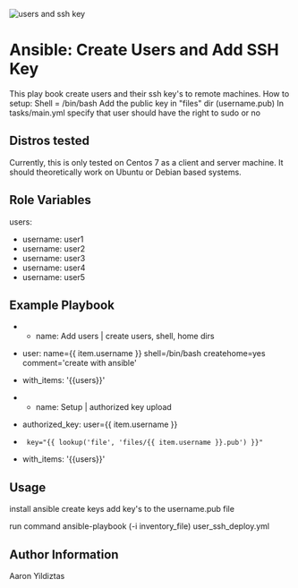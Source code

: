 ![users and ssh key](https://user-images.githubusercontent.com/72060000/109306122-b4037c00-780c-11eb-8a73-3cfdecb19f67.png)





Ansible: Create Users and Add SSH Key
=========
This play book create users and their ssh key's to remote machines. 
How to setup:
Shell = /bin/bash
Add the public key in "files" dir (username.pub)
In tasks/main.yml  specify that user should have the right to sudo or no

Distros tested
------------

Currently, this is only tested on Centos 7 as a client and server machine. It should theoretically work on Ubuntu or Debian based systems.


Role Variables
--------------

users:
  - username: user1
  - username: user2
  - username: user3
  - username: user4
  - username: user5
  
Example Playbook
------------

-  - name: Add users | create users, shell, home dirs
-    user: name={{ item.username }} shell=/bin/bash createhome=yes comment='create with ansible'
-    with_items: '{{users}}'

-   - name: Setup | authorized key upload
-    authorized_key: user={{ item.username }}
-      key="{{ lookup('file', 'files/{{ item.username }}.pub') }}"
-    with_items: '{{users}}'
        

Usage
----------------

install ansible
create keys
add key's to the username.pub file

run command
ansible-playbook (-i inventory_file) user_ssh_deploy.yml

Author Information
------------------

Aaron Yildiztas
